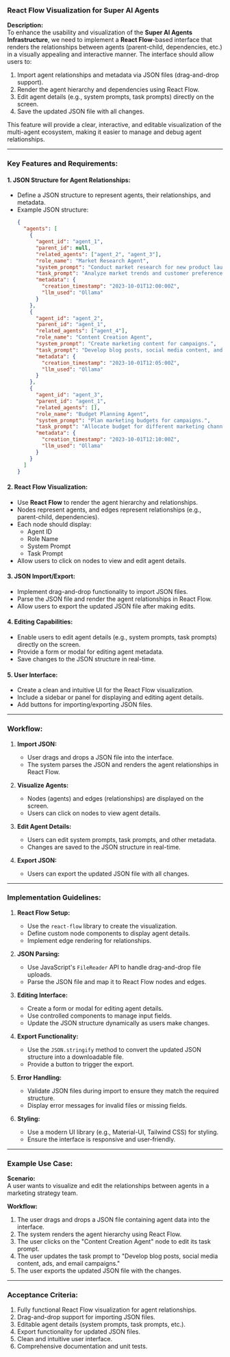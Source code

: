 ### React Flow Visualization for Super AI Agents

**Description:**  
To enhance the usability and visualization of the **Super AI Agents Infrastructure**, we need to implement a **React Flow**-based interface that renders the relationships between agents (parent-child, dependencies, etc.) in a visually appealing and interactive manner. The interface should allow users to:  
1. Import agent relationships and metadata via JSON files (drag-and-drop support).  
2. Render the agent hierarchy and dependencies using React Flow.  
3. Edit agent details (e.g., system prompts, task prompts) directly on the screen.  
4. Save the updated JSON file with all changes.  

This feature will provide a clear, interactive, and editable visualization of the multi-agent ecosystem, making it easier to manage and debug agent relationships.

---

### Key Features and Requirements:

#### **1. JSON Structure for Agent Relationships:**
   - Define a JSON structure to represent agents, their relationships, and metadata.  
   - Example JSON structure:
     ```json
     {
       "agents": [
         {
           "agent_id": "agent_1",
           "parent_id": null,
           "related_agents": ["agent_2", "agent_3"],
           "role_name": "Market Research Agent",
           "system_prompt": "Conduct market research for new product launches.",
           "task_prompt": "Analyze market trends and customer preferences.",
           "metadata": {
             "creation_timestamp": "2023-10-01T12:00:00Z",
             "llm_used": "Ollama"
           }
         },
         {
           "agent_id": "agent_2",
           "parent_id": "agent_1",
           "related_agents": ["agent_4"],
           "role_name": "Content Creation Agent",
           "system_prompt": "Create marketing content for campaigns.",
           "task_prompt": "Develop blog posts, social media content, and ads.",
           "metadata": {
             "creation_timestamp": "2023-10-01T12:05:00Z",
             "llm_used": "Ollama"
           }
         },
         {
           "agent_id": "agent_3",
           "parent_id": "agent_1",
           "related_agents": [],
           "role_name": "Budget Planning Agent",
           "system_prompt": "Plan marketing budgets for campaigns.",
           "task_prompt": "Allocate budget for different marketing channels.",
           "metadata": {
             "creation_timestamp": "2023-10-01T12:10:00Z",
             "llm_used": "Ollama"
           }
         }
       ]
     }
     ```

#### **2. React Flow Visualization:**
   - Use **React Flow** to render the agent hierarchy and relationships.  
   - Nodes represent agents, and edges represent relationships (e.g., parent-child, dependencies).  
   - Each node should display:
     - Agent ID
     - Role Name
     - System Prompt
     - Task Prompt
   - Allow users to click on nodes to view and edit agent details.

#### **3. JSON Import/Export:**
   - Implement drag-and-drop functionality to import JSON files.  
   - Parse the JSON file and render the agent relationships in React Flow.  
   - Allow users to export the updated JSON file after making edits.

#### **4. Editing Capabilities:**
   - Enable users to edit agent details (e.g., system prompts, task prompts) directly on the screen.  
   - Provide a form or modal for editing agent metadata.  
   - Save changes to the JSON structure in real-time.

#### **5. User Interface:**
   - Create a clean and intuitive UI for the React Flow visualization.  
   - Include a sidebar or panel for displaying and editing agent details.  
   - Add buttons for importing/exporting JSON files.

---

### Workflow:

1. **Import JSON:**
   - User drags and drops a JSON file into the interface.  
   - The system parses the JSON and renders the agent relationships in React Flow.

2. **Visualize Agents:**
   - Nodes (agents) and edges (relationships) are displayed on the screen.  
   - Users can click on nodes to view agent details.

3. **Edit Agent Details:**
   - Users can edit system prompts, task prompts, and other metadata.  
   - Changes are saved to the JSON structure in real-time.

4. **Export JSON:**
   - Users can export the updated JSON file with all changes.

---

### Implementation Guidelines:

1. **React Flow Setup:**
   - Use the `react-flow` library to create the visualization.  
   - Define custom node components to display agent details.  
   - Implement edge rendering for relationships.

2. **JSON Parsing:**
   - Use JavaScript's `FileReader` API to handle drag-and-drop file uploads.  
   - Parse the JSON file and map it to React Flow nodes and edges.

3. **Editing Interface:**
   - Create a form or modal for editing agent details.  
   - Use controlled components to manage input fields.  
   - Update the JSON structure dynamically as users make changes.

4. **Export Functionality:**
   - Use the `JSON.stringify` method to convert the updated JSON structure into a downloadable file.  
   - Provide a button to trigger the export.

5. **Error Handling:**
   - Validate JSON files during import to ensure they match the required structure.  
   - Display error messages for invalid files or missing fields.

6. **Styling:**
   - Use a modern UI library (e.g., Material-UI, Tailwind CSS) for styling.  
   - Ensure the interface is responsive and user-friendly.

---

### Example Use Case:

**Scenario:**  
A user wants to visualize and edit the relationships between agents in a marketing strategy team.

**Workflow:**
1. The user drags and drops a JSON file containing agent data into the interface.  
2. The system renders the agent hierarchy using React Flow.  
3. The user clicks on the "Content Creation Agent" node to edit its task prompt.  
4. The user updates the task prompt to "Develop blog posts, social media content, ads, and email campaigns."  
5. The user exports the updated JSON file with the changes.

---

### Acceptance Criteria:
1. Fully functional React Flow visualization for agent relationships.  
2. Drag-and-drop support for importing JSON files.  
3. Editable agent details (system prompts, task prompts, etc.).  
4. Export functionality for updated JSON files.  
5. Clean and intuitive user interface.  
6. Comprehensive documentation and unit tests.